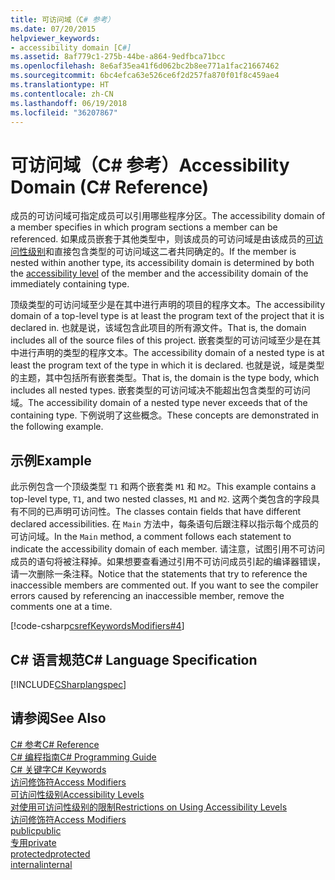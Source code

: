 ```yaml
---
title: 可访问域（C# 参考）
ms.date: 07/20/2015
helpviewer_keywords:
- accessibility domain [C#]
ms.assetid: 8af779c1-275b-44be-a864-9edfbca71bcc
ms.openlocfilehash: 8e6af35ea41f6d062bc2b8ee771a1fac21667462
ms.sourcegitcommit: 6bc4efca63e526ce6f2d257fa870f01f8c459ae4
ms.translationtype: HT
ms.contentlocale: zh-CN
ms.lasthandoff: 06/19/2018
ms.locfileid: "36207867"
---
```

# <a name="accessibility-domain-c-reference"></a><span data-ttu-id="859d4-102">可访问域（C# 参考）</span><span class="sxs-lookup"><span data-stu-id="859d4-102">Accessibility Domain (C# Reference)</span></span>
<span data-ttu-id="859d4-103">成员的可访问域可指定成员可以引用哪些程序分区。</span><span class="sxs-lookup"><span data-stu-id="859d4-103">The accessibility domain of a member specifies in which program sections a member can be referenced.</span></span> <span data-ttu-id="859d4-104">如果成员嵌套于其他类型中，则该成员的可访问域是由该成员的[可访问性级别](../../../csharp/language-reference/keywords/accessibility-levels.md)和直接包含类型的可访问域这二者共同确定的。</span><span class="sxs-lookup"><span data-stu-id="859d4-104">If the member is nested within another type, its accessibility domain is determined by both the [accessibility level](../../../csharp/language-reference/keywords/accessibility-levels.md) of the member and the accessibility domain of the immediately containing type.</span></span>  
  
 <span data-ttu-id="859d4-105">顶级类型的可访问域至少是在其中进行声明的项目的程序文本。</span><span class="sxs-lookup"><span data-stu-id="859d4-105">The accessibility domain of a top-level type is at least the program text of the project that it is declared in.</span></span> <span data-ttu-id="859d4-106">也就是说，该域包含此项目的所有源文件。</span><span class="sxs-lookup"><span data-stu-id="859d4-106">That is, the domain includes all of the source files of this project.</span></span> <span data-ttu-id="859d4-107">嵌套类型的可访问域至少是在其中进行声明的类型的程序文本。</span><span class="sxs-lookup"><span data-stu-id="859d4-107">The accessibility domain of a nested type is at least the program text of the type in which it is declared.</span></span> <span data-ttu-id="859d4-108">也就是说，域是类型的主题，其中包括所有嵌套类型。</span><span class="sxs-lookup"><span data-stu-id="859d4-108">That is, the domain is the type body, which includes all nested types.</span></span> <span data-ttu-id="859d4-109">嵌套类型的可访问域决不能超出包含类型的可访问域。</span><span class="sxs-lookup"><span data-stu-id="859d4-109">The accessibility domain of a nested type never exceeds that of the containing type.</span></span> <span data-ttu-id="859d4-110">下例说明了这些概念。</span><span class="sxs-lookup"><span data-stu-id="859d4-110">These concepts are demonstrated in the following example.</span></span>  
  
## <a name="example"></a><span data-ttu-id="859d4-111">示例</span><span class="sxs-lookup"><span data-stu-id="859d4-111">Example</span></span>  
 <span data-ttu-id="859d4-112">此示例包含一个顶级类型 `T1` 和两个嵌套类 `M1` 和 `M2`。</span><span class="sxs-lookup"><span data-stu-id="859d4-112">This example contains a top-level type, `T1`, and two nested classes, `M1` and `M2`.</span></span> <span data-ttu-id="859d4-113">这两个类包含的字段具有不同的已声明可访问性。</span><span class="sxs-lookup"><span data-stu-id="859d4-113">The classes contain fields that have different declared accessibilities.</span></span> <span data-ttu-id="859d4-114">在 `Main` 方法中，每条语句后跟注释以指示每个成员的可访问域。</span><span class="sxs-lookup"><span data-stu-id="859d4-114">In the `Main` method, a comment follows each statement to indicate the accessibility domain of each member.</span></span> <span data-ttu-id="859d4-115">请注意，试图引用不可访问成员的语句将被注释掉。如果想要查看通过引用不可访问成员引起的编译器错误，请一次删除一条注释。</span><span class="sxs-lookup"><span data-stu-id="859d4-115">Notice that the statements that try to reference the inaccessible members are commented out. If you want to see the compiler errors caused by referencing an inaccessible member, remove the comments one at a time.</span></span>  
  
[!code-csharp[csrefKeywordsModifiers#4](~/samples/snippets/csharp/VS_Snippets_VBCSharp/csrefKeywordsModifiers/CS/csrefKeywordsModifiers.cs#4)]
  
## <a name="c-language-specification"></a><span data-ttu-id="859d4-116">C# 语言规范</span><span class="sxs-lookup"><span data-stu-id="859d4-116">C# Language Specification</span></span>  
 [!INCLUDE[CSharplangspec](~/includes/csharplangspec-md.md)]  
  
## <a name="see-also"></a><span data-ttu-id="859d4-117">请参阅</span><span class="sxs-lookup"><span data-stu-id="859d4-117">See Also</span></span>  
 [<span data-ttu-id="859d4-118">C# 参考</span><span class="sxs-lookup"><span data-stu-id="859d4-118">C# Reference</span></span>](../../../csharp/language-reference/index.md)  
 [<span data-ttu-id="859d4-119">C# 编程指南</span><span class="sxs-lookup"><span data-stu-id="859d4-119">C# Programming Guide</span></span>](../../../csharp/programming-guide/index.md)  
 [<span data-ttu-id="859d4-120">C# 关键字</span><span class="sxs-lookup"><span data-stu-id="859d4-120">C# Keywords</span></span>](../../../csharp/language-reference/keywords/index.md)  
 [<span data-ttu-id="859d4-121">访问修饰符</span><span class="sxs-lookup"><span data-stu-id="859d4-121">Access Modifiers</span></span>](../../../csharp/language-reference/keywords/access-modifiers.md)  
 [<span data-ttu-id="859d4-122">可访问性级别</span><span class="sxs-lookup"><span data-stu-id="859d4-122">Accessibility Levels</span></span>](../../../csharp/language-reference/keywords/accessibility-levels.md)  
 [<span data-ttu-id="859d4-123">对使用可访问性级别的限制</span><span class="sxs-lookup"><span data-stu-id="859d4-123">Restrictions on Using Accessibility Levels</span></span>](../../../csharp/language-reference/keywords/restrictions-on-using-accessibility-levels.md)  
 [<span data-ttu-id="859d4-124">访问修饰符</span><span class="sxs-lookup"><span data-stu-id="859d4-124">Access Modifiers</span></span>](../../../csharp/programming-guide/classes-and-structs/access-modifiers.md)  
 [<span data-ttu-id="859d4-125">public</span><span class="sxs-lookup"><span data-stu-id="859d4-125">public</span></span>](../../../csharp/language-reference/keywords/public.md)  
 [<span data-ttu-id="859d4-126">专用</span><span class="sxs-lookup"><span data-stu-id="859d4-126">private</span></span>](../../../csharp/language-reference/keywords/private.md)  
 [<span data-ttu-id="859d4-127">protected</span><span class="sxs-lookup"><span data-stu-id="859d4-127">protected</span></span>](../../../csharp/language-reference/keywords/protected.md)  
 [<span data-ttu-id="859d4-128">internal</span><span class="sxs-lookup"><span data-stu-id="859d4-128">internal</span></span>](../../../csharp/language-reference/keywords/internal.md)
